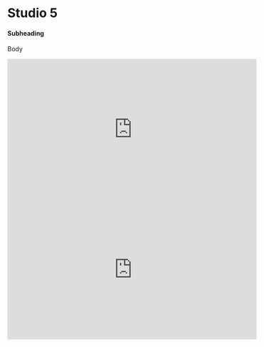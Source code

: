# Studio 5

#### Subheading

Body

<iframe width="560" height="315" src="https://www.youtube.com/embed/9cQyvhL8eZY?si=qCXdVKVc4DO5XM-4" title="YouTube video player" frameborder="0" allow="accelerometer; autoplay; clipboard-write; encrypted-media; gyroscope; picture-in-picture; web-share" referrerpolicy="strict-origin-when-cross-origin" allowfullscreen></iframe>

<iframe width="560" height="315" src="https://www.youtube.com/embed/6M85nnlorus?si=xkewCWmkcZtWlEg_" title="YouTube video player" frameborder="0" allow="accelerometer; autoplay; clipboard-write; encrypted-media; gyroscope; picture-in-picture; web-share" referrerpolicy="strict-origin-when-cross-origin" allowfullscreen></iframe>